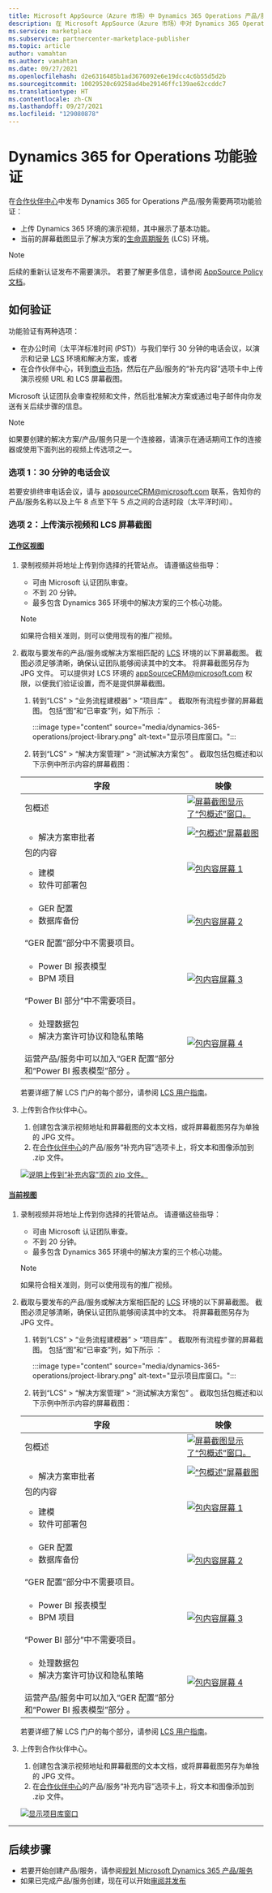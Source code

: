 ```yaml
---
title: Microsoft AppSource（Azure 市场）中 Dynamics 365 Operations 产品/服务的功能验证
description: 在 Microsoft AppSource（Azure 市场）中对 Dynamics 365 Operations 产品/服务进行功能验证
ms.service: marketplace
ms.subservice: partnercenter-marketplace-publisher
ms.topic: article
author: vamahtan
ms.author: vamahtan
ms.date: 09/27/2021
ms.openlocfilehash: d2e6316485b1ad3676092e6e19dcc4c6b55d5d2b
ms.sourcegitcommit: 10029520c69258ad4be29146ffc139ae62ccddc7
ms.translationtype: HT
ms.contentlocale: zh-CN
ms.lasthandoff: 09/27/2021
ms.locfileid: "129080878"
---
```

# <a name="dynamics-365-for-operations-functional-validation"></a>Dynamics 365 for Operations 功能验证

在[合作伙伴中心](https://go.microsoft.com/fwlink/?linkid=2166002)中发布 Dynamics 365 for Operations 产品/服务需要两项功能验证：

- 上传 Dynamics 365 环境的演示视频，其中展示了基本功能。
- 当前的屏幕截图显示了解决方案的[生命周期服务](https://lcs.dynamics.com/) (LCS) 环境。

> [!NOTE]
> 后续的重新认证发布不需要演示。 若要了解更多信息，请参阅 [AppSource Policy 文档](/legal/marketplace/certification-policies#1440-dynamics-365-finance-ops)。

## <a name="how-to-validate"></a>如何验证

功能验证有两种选项：

- 在办公时间（太平洋标准时间 (PST)）与我们举行 30 分钟的电话会议，以演示和记录 [LCS](https://lcs.dynamics.com/) 环境和解决方案，或者
- 在合作伙伴中心，转到[商业市场](https://go.microsoft.com/fwlink/?linkid=2165290)，然后在产品/服务的“补充内容”选项卡中上传演示视频 URL 和 LCS 屏幕截图。

Microsoft 认证团队会审查视频和文件，然后批准解决方案或通过电子邮件向你发送有关后续步骤的信息。

> [!NOTE]
> 如果要创建的解决方案/产品/服务只是一个连接器，请演示在通话期间工作的连接器或使用下面列出的视频上传选项之一。  

### <a name="option-1-30-minute-conference-call"></a>选项 1：30 分钟的电话会议

若要安排终审电话会议，请与 [appsourceCRM@microsoft.com](mailto:appsourceCRM@microsoft.com) 联系，告知你的产品/服务名称以及上午 8 点至下午 5 点之间的合适时段（太平洋时间）。

### <a name="option-2-upload-a-demo-video-and-lcs-screenshots"></a>选项 2：上传演示视频和 LCS 屏幕截图

#### <a name="workspaces-view"></a>[工作区视图](#tab/workspaces-view)

1. 录制视频并将地址上传到你选择的托管站点。 请遵循这些指导：

    - 可由 Microsoft 认证团队审查。
    - 不到 20 分钟。
    - 最多包含 Dynamics 365 环境中的解决方案的三个核心功能。

    > [!NOTE]
    > 如果符合相关准则，则可以使用现有的推广视频。

2. 截取与要发布的产品/服务或解决方案相匹配的 [LCS](https://lcs.dynamics.com/) 环境的以下屏幕截图。 截图必须足够清晰，确保认证团队能够阅读其中的文本。 将屏幕截图另存为 JPG 文件。 可以提供对 LCS 环境的 [appSourceCRM@microsoft.com](mailto:appSourceCRM@microsoft.com) 权限，以便我们验证设置，而不是提供屏幕截图。

    1. 转到“LCS” > “业务流程建模器” > “项目库”  。 截取所有流程步骤的屏幕截图。 包括“图”和“已审查”列，如下所示 ：

       :::image type="content" source="media/dynamics-365-operations/project-library.png" alt-text="显示项目库窗口。":::

    2. 转到“LCS” > “解决方案管理” > “测试解决方案包”  。 截取包括包概述和以下示例中所示内容的屏幕截图：

    | 字段 | 映像 |
    | --- | --- |
    | 包概述 | [![屏幕截图显示了“包概述”窗口。](media/dynamics-365-operations/package-overview-45.png)](media/dynamics-365-operations/package-overview.png#lightbox) |
    | <ul><li>解决方案审批者</li></ul> | [![“包概述”屏幕截图](media/dynamics-365-operations/solution-approvers-45.png)](media/dynamics-365-operations/solution-approvers.png#lightbox) |
    | 包的内容<ul><li>建模</li><li>软件可部署包</li></ul> | [![包内容屏幕 1](media/dynamics-365-operations/package-contents-1-45.png)](media/dynamics-365-operations/package-contents-1.png#lightbox) |
    | <ul><li>GER 配置</li><li>数据库备份</li></ul><br>“GER 配置”部分中不需要项目。 | [![包内容屏幕 2](media/dynamics-365-operations/package-contents-2-45.png)](media/dynamics-365-operations/package-contents-2.png#lightbox) |
    | <ul><li>Power BI 报表模型</li><li>BPM 项目</li></ul><br>“Power BI 部分”中不需要项目。 | [![包内容屏幕 3](media/dynamics-365-operations/package-contents-3-45.png)](media/dynamics-365-operations/package-contents-3.png#lightbox) |
    | <ul><li>处理数据包</li><li>解决方案许可协议和隐私策略</li></ul><br>运营产品/服务中可以加入“GER 配置”部分和“Power BI 报表模型”部分 。 | [![包内容屏幕 4](media/dynamics-365-operations/package-contents-4-45.png)](media/dynamics-365-operations/package-contents-4.png#lightbox) |

    若要详细了解 LCS 门户的每个部分，请参阅 [LCS 用户指南](/dynamics365/fin-ops-core/dev-itpro/lifecycle-services/lcs-user-guide)。

3. 上传到合作伙伴中心。

    1. 创建包含演示视频地址和屏幕截图的文本文档，或将屏幕截图另存为单独的 JPG 文件。
    2. 在[合作伙伴中心](https://go.microsoft.com/fwlink/?linkid=2165290)的产品/服务“补充内容”选项卡上，将文本和图像添加到 .zip 文件。

    [ ![说明上传到“补充内容”页的 zip 文件。](./media//dynamics-365-operations/supplemental-content-workspaces.png) ](./media//dynamics-365-operations/supplemental-content-workspaces.png#lightbox)

#### <a name="current-view"></a>[当前视图](#tab/current-view)

1. 录制视频并将地址上传到你选择的托管站点。 请遵循这些指导：

    - 可由 Microsoft 认证团队审查。
    - 不到 20 分钟。
    - 最多包含 Dynamics 365 环境中的解决方案的三个核心功能。

    > [!NOTE]
    > 如果符合相关准则，则可以使用现有的推广视频。

2. 截取与要发布的产品/服务或解决方案相匹配的 [LCS](https://lcs.dynamics.com/) 环境的以下屏幕截图。 截图必须足够清晰，确保认证团队能够阅读其中的文本。 将屏幕截图另存为 JPG 文件。

    1. 转到“LCS” > “业务流程建模器” > “项目库”  。 截取所有流程步骤的屏幕截图。 包括“图”和“已审查”列，如下所示 ：

       :::image type="content" source="media/dynamics-365-operations/project-library.png" alt-text="显示项目库窗口。":::

      2. 转到“LCS” > “解决方案管理” > “测试解决方案包”  。 截取包括包概述和以下示例中所示内容的屏幕截图：

    | 字段 | 映像 |
    | --- | --- |
    | 包概述 | [![屏幕截图显示了“包概述”窗口。](media/dynamics-365-operations/package-overview-45.png)](media/dynamics-365-operations/package-overview.png#lightbox) |
    | <ul><li>解决方案审批者</li></ul> | [![“包概述”屏幕截图](media/dynamics-365-operations/solution-approvers-45.png)](media/dynamics-365-operations/solution-approvers.png#lightbox) |
    | 包的内容<ul><li>建模</li><li>软件可部署包</li></ul> | [![包内容屏幕 1](media/dynamics-365-operations/package-contents-1-45.png)](media/dynamics-365-operations/package-contents-1.png#lightbox) |
    | <ul><li>GER 配置</li><li>数据库备份</li></ul><br>“GER 配置”部分中不需要项目。 | [![包内容屏幕 2](media/dynamics-365-operations/package-contents-2-45.png)](media/dynamics-365-operations/package-contents-2.png#lightbox) |
    | <ul><li>Power BI 报表模型</li><li>BPM 项目</li></ul><br>“Power BI 部分”中不需要项目。 | [![包内容屏幕 3](media/dynamics-365-operations/package-contents-3-45.png)](media/dynamics-365-operations/package-contents-3.png#lightbox) |
    | <ul><li>处理数据包</li><li>解决方案许可协议和隐私策略</li></ul><br>运营产品/服务中可以加入“GER 配置”部分和“Power BI 报表模型”部分 。 | [![包内容屏幕 4](media/dynamics-365-operations/package-contents-4-45.png)](media/dynamics-365-operations/package-contents-4.png#lightbox) |

    若要详细了解 LCS 门户的每个部分，请参阅 [LCS 用户指南](/dynamics365/fin-ops-core/dev-itpro/lifecycle-services/lcs-user-guide)。

3. 上传到合作伙伴中心。

    1. 创建包含演示视频地址和屏幕截图的文本文档，或将屏幕截图另存为单独的 JPG 文件。
    2. 在[合作伙伴中心](https://go.microsoft.com/fwlink/?linkid=2165290)的产品/服务“补充内容”选项卡上，将文本和图像添加到 .zip 文件。

    [![显示项目库窗口](media/dynamics-365-operations/supplemental-content.png)](media/dynamics-365-operations/supplemental-content.png#lightbox)

---

## <a name="next-steps"></a>后续步骤

- 若要开始创建产品/服务，请参阅[规划 Microsoft Dynamics 365 产品/服务](marketplace-dynamics-365.md)
- 如果已完成产品/服务创建，现在可以开始[审阅并发布](dynamics-365-review-publish.md)
